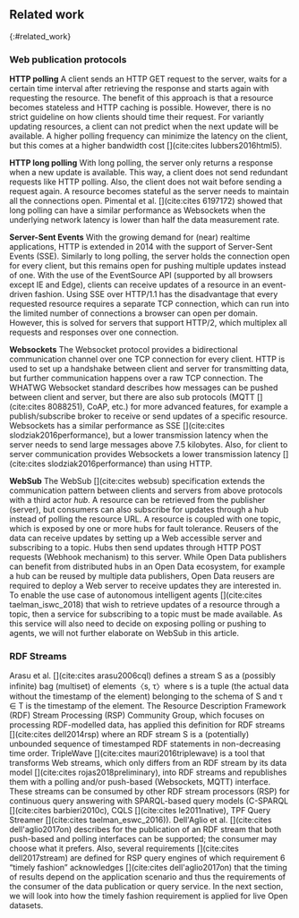 ## Related work
{:#related_work}

### Web publication protocols

**HTTP polling** A client sends an HTTP GET request to the server, waits for a certain time interval after retrieving the response and starts again with requesting the resource. The benefit of this approach is that a resource becomes stateless and HTTP caching is possible. However, there is no strict guideline on how clients should time their request. For variantly updating resources, a client can not predict when the next update will be available. A higher polling frequency can minimize the latency on the client, but this comes at a higher bandwidth cost [](cite:cites lubbers2016html5).

**HTTP long polling** With long polling, the server only returns a response when a new update is available. This way, a client does not send redundant requests like HTTP polling. Also, the client does not wait before sending a request again. A resource becomes stateful as the server needs to maintain all the connections open. Pimental et al. [](cite:cites 6197172) showed that long polling can have a similar performance as Websockets when the underlying network latency is lower than half the data measurement rate.

**Server-Sent Events** With the growing demand for (near) realtime applications, HTTP is extended in 2014 with the support of Server-Sent Events (SSE). Similarly to long polling, the server holds the connection open for every client, but this remains open for pushing multiple updates instead of one. With the use of the EventSource API (supported by all browsers except IE and Edge), clients can receive updates of a resource in an event-driven fashion. Using SSE over HTTP/1.1 has the disadvantage that every requested resource requires a separate TCP connection, which can run into the limited number of connections a browser can open per domain. However, this is solved for servers that support HTTP/2, which multiplex all requests and responses over one connection.

**Websockets** The Websocket protocol provides a bidirectional communication channel over one TCP connection for every client. HTTP is used to set up a handshake between client and server for transmitting data, but further communication happens over a raw TCP connection. The WHATWG Websocket standard describes how messages can be pushed between client and server, but there are also sub protocols (MQTT [](cite:cites 8088251), CoAP, etc.) for more advanced features, for example a publish/subscribe broker to receive or send updates of a specific resource. Websockets has a similar performance as SSE [](cite:cites slodziak2016performance), but a lower transmission latency when the server needs to send large messages above 7.5 kilobytes. Also, for client to server communication provides Websockets a lower transmission latency [](cite:cites slodziak2016performance) than using HTTP.

**WebSub** The WebSub [](cite:cites websub) specification extends the communication pattern between clients and servers from above protocols with a third actor <em>hub</em>. A resource can be retrieved from the publisher (server), but consumers can also subscribe for updates through a hub instead of polling the resource URL. A resource is coupled with one topic, which is exposed by one or more hubs for fault tolerance. Reusers of the data can receive updates by setting up a Web accessible server and subscribing to a topic. Hubs then send updates through HTTP POST requests (Webhook mechanism) to this server. While Open Data publishers can benefit from distributed hubs in an Open Data ecosystem, for example a hub can be reused by multiple data publishers, Open Data reusers are required to deploy a Web server to receive updates they are interested in. To enable the use case of autonomous intelligent agents [](cite:cites taelman_iswc_2018) that wish to retrieve updates of a resource through a topic, then a service for subscribing to a topic must be made available. As this service will also need to decide on exposing polling or pushing to agents, we will not further elaborate on WebSub in this article.

### RDF Streams

Arasu et al. [](cite:cites arasu2006cql) defines a stream S as a (possibly infinite) bag (multiset) of elements〈s, τ〉where s is a tuple (the actual data without the timestamp of the element) belonging to the schema of S and τ ∈ T is the timestamp of the element. The Resource Description Framework (RDF) Stream Processing (RSP) Community Group, which focuses on processing RDF-modelled data, has applied this definition for RDF streams [](cite:cites dell2014rsp) where an RDF stream S is a (potentially) unbounded sequence of timestamped RDF statements in non-decreasing time order. TripleWave [](cite:cites mauri2016triplewave) is a tool that transforms Web streams, which only differs from an RDF stream by its data model [](cite:cites rojas2018preliminary), into RDF streams and republishes them with a polling and/or push-based (Websockets, MQTT) interface. These streams can be consumed by other RDF stream processors (RSP) for continuous query answering with SPARQL-based query models (C-SPARQL [](cite:cites barbieri2010c), CQLS [](cite:cites le2011native), TPF Query Streamer [](cite:cites taelman_eswc_2016)). Dell'Aglio et al. [](cite:cites dell'aglio2017on) describes for the publication of an RDF stream that both push-based and polling interfaces can be supported; the consumer may choose what it prefers. Also, several requirements [](cite:cites dell2017stream) are defined for RSP query engines of which requirement 6 “timely fashion” acknowledges [](cite:cites dell'aglio2017on) that the timing of results depend on the application scenario and thus the requirements of the consumer of the data publication or query service. In the next section, we will look into how the timely fashion requirement is applied for live Open datasets.

 <!-- While RDF allows data publishers to describe knowledge in triple-based statements, it is important to notice that a non-RDF Web stream of a live dataset only really differs from an RDF stream by its data model [](cite:cites rojas2018preliminary) and thus, we will look into how RDF streams are currently published on the Web. -->